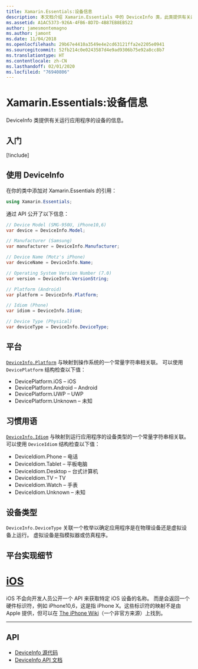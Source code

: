 ```yaml
---
title: Xamarin.Essentials:设备信息
description: 本文档介绍 Xamarin.Essentials 中的 DeviceInfo 类，此类提供有关运行应用程序的设备的信息。
ms.assetid: A1AC5373-926A-4FB6-8D7D-4B87EB8EB522
author: jamesmontemagno
ms.author: jamont
ms.date: 11/04/2018
ms.openlocfilehash: 29b67e4410a3549e4e2cd63121ffa2e2205e0941
ms.sourcegitcommit: 52fb214c0e0243587d4e9ad9306b75e92a8cc8b7
ms.translationtype: HT
ms.contentlocale: zh-CN
ms.lasthandoff: 02/01/2020
ms.locfileid: "76940806"
---
```

# <a name="xamarinessentials-device-information"></a>Xamarin.Essentials:设备信息

DeviceInfo 类提供有关运行应用程序的设备的信息。

## <a name="get-started"></a>入门

[!include[](~/essentials/includes/get-started.md)]

## <a name="using-deviceinfo"></a>使用 DeviceInfo

在你的类中添加对 Xamarin.Essentials 的引用：

```csharp
using Xamarin.Essentials;
```

通过 API 公开了以下信息：

```csharp
// Device Model (SMG-950U, iPhone10,6)
var device = DeviceInfo.Model;

// Manufacturer (Samsung)
var manufacturer = DeviceInfo.Manufacturer;

// Device Name (Motz's iPhone)
var deviceName = DeviceInfo.Name;

// Operating System Version Number (7.0)
var version = DeviceInfo.VersionString;

// Platform (Android)
var platform = DeviceInfo.Platform;

// Idiom (Phone)
var idiom = DeviceInfo.Idiom;

// Device Type (Physical)
var deviceType = DeviceInfo.DeviceType;
```

## <a name="platforms"></a>平台

[`DeviceInfo.Platform`](xref:Xamarin.Essentials.DeviceInfo.Platform) 与映射到操作系统的一个常量字符串相关联。 可以使用 `DevicePlatform` 结构检查以下值：

- DevicePlatform.iOS – iOS
- DevicePlatform.Android – Android
- DevicePlatform.UWP – UWP
- DevicePlatform.Unknown – 未知

## <a name="idioms"></a>习惯用语

[`DeviceInfo.Idiom`](xref:Xamarin.Essentials.DeviceInfo.Idiom) 与映射到运行应用程序的设备类型的一个常量字符串相关联。 可以使用 `DeviceIdiom` 结构检查以下值：

- DeviceIdiom.Phone – 电话
- DeviceIdiom.Tablet – 平板电脑
- DeviceIdiom.Desktop – 台式计算机
- DeviceIdiom.TV – TV
- DeviceIdiom.Watch – 手表
- DeviceIdiom.Unknown – 未知

## <a name="device-type"></a>设备类型

`DeviceInfo.DeviceType` 关联一个枚举以确定应用程序是在物理设备还是虚拟设备上运行。 虚拟设备是指模拟器或仿真程序。

## <a name="platform-implementation-specifics"></a>平台实现细节

# <a name="iostabios"></a>[iOS](#tab/ios)

iOS 不会向开发人员公开一个 API 来获取特定 iOS 设备的名称。 而是会返回一个硬件标识符，例如 iPhone10,6，这是指 iPhone X。这些标识符的映射不是由 Apple 提供，但可以在 [The iPhone Wiki](https://www.theiphonewiki.com/wiki/Models)（一个非官方来源）上找到。

--------------

## <a name="api"></a>API

- [DeviceInfo 源代码](https://github.com/xamarin/Essentials/tree/master/Xamarin.Essentials/DeviceInfo)
- [DeviceInfo API 文档](xref:Xamarin.Essentials.DeviceInfo)
